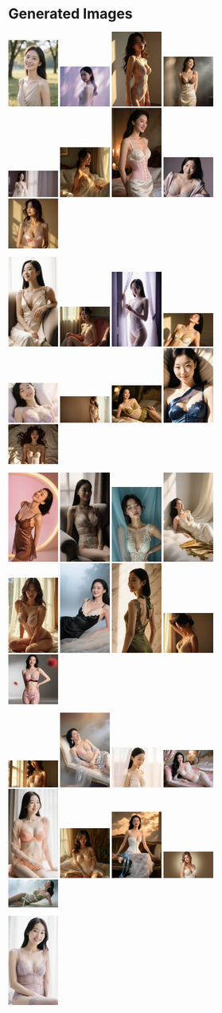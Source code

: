 # Generated Images



<img src="2025_10_13_01.webp" width="100"/> <img src="2025_10_13_02.webp" width="100"/> <img src="2025_10_13_03.webp" width="100"/> <img src="2025_10_13_04.webp" width="100"/> <img src="2025_10_13_05.webp" width="100"/> <img src="2025_10_13_06.webp" width="100"/> <img src="2025_10_13_07.webp" width="100"/> <img src="2025_10_13_08.webp" width="100"/> <img src="2025_10_13_09.webp" width="100"/>

<img src="2025_10_13_10.webp" width="100"/> <img src="2025_10_13_11.webp" width="100"/> <img src="2025_10_13_12.webp" width="100"/> <img src="2025_10_13_13.webp" width="100"/> <img src="2025_10_13_14.webp" width="100"/> <img src="2025_10_13_15.webp" width="100"/> <img src="2025_10_13_16.webp" width="100"/> <img src="2025_10_13_17.webp" width="100"/> <img src="2025_10_13_18.webp" width="100"/>

<img src="2025_10_13_19.webp" width="100"/> <img src="2025_10_13_20.webp" width="100"/> <img src="2025_10_13_21.webp" width="100"/> <img src="2025_10_13_22.webp" width="100"/> <img src="2025_10_13_23.webp" width="100"/> <img src="2025_10_13_24.webp" width="100"/> <img src="2025_10_13_25.webp" width="100"/> <img src="2025_10_13_26.webp" width="100"/> <img src="2025_10_13_27.webp" width="100"/>

<img src="2025_10_13_28.webp" width="100"/> <img src="2025_10_13_29.webp" width="100"/> <img src="2025_10_13_30.webp" width="100"/> <img src="2025_10_13_31.webp" width="100"/> <img src="2025_10_13_32.webp" width="100"/> <img src="2025_10_13_33.webp" width="100"/> <img src="2025_10_13_34.webp" width="100"/> <img src="2025_10_13_35.webp" width="100"/> <img src="2025_10_13_36.webp" width="100"/>

<img src="2025_10_13_37.webp" width="100"/>